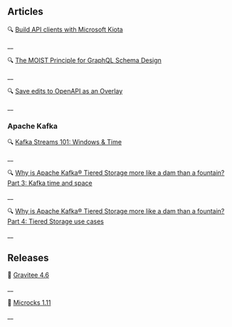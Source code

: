 ## Articles

🔍 [Build API clients with Microsoft Kiota](https://www.infoworld.com/article/3803379/build-api-clients-with-microsoft-kiota.html)

__

🔍 [The MOIST Principle for GraphQL Schema Design](https://magiroux.com/moist-principle)

__

🔍 [Save edits to OpenAPI as an Overlay](https://lornajane.net/posts/2025/save-edits-to-openapi-as-an-overlay)

__

### Apache Kafka

🔍 [Kafka Streams 101: Windows & Time](https://www.responsive.dev/blog/windows-and-time-kafka-streams-101)

__

🔍 [Why is Apache Kafka® Tiered Storage more like a dam than a fountain? Part 3: Kafka time and space](https://www.instaclustr.com/blog/apache-kafka-tiered-storage-part-3/)

__

🔍 [Why is Apache Kafka® Tiered Storage more like a dam than a fountain? Part 4: Tiered Storage use cases](https://www.instaclustr.com/blog/apache-kafka-tiered-storage-part-4/)

__

## Releases

🚀 [Gravitee 4.6](https://www.gravitee.io/blog/gravitee-4.6-release-overview)

__

🚀 [Microcks 1.11](https://microcks.io/blog/microcks-1.11.0-release/)

__